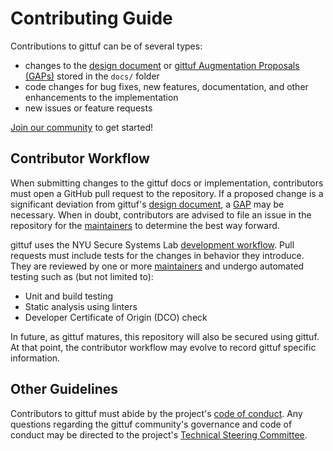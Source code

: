 # Contributing Guide

Contributions to gittuf can be of several types:
* changes to the [design document](/docs/design-document.md) or
  [gittuf Augmentation Proposals (GAPs)](/docs/gaps/README.md) stored in the
  `docs/` folder
* code changes for bug fixes, new features, documentation, and other
  enhancements to the implementation
* new issues or feature requests

[Join our community](https://github.com/gittuf/community/?tab=readme-ov-file#join-us)
to get started!

## Contributor Workflow

When submitting changes to the gittuf docs or implementation, contributors must
open a GitHub pull request to the repository. If a proposed change is a
significant deviation from gittuf's [design document](/docs/design-document.md),
a [GAP](/docs/gaps/README.md) may be necessary. When in doubt, contributors are
advised to file an issue in the repository for the
[maintainers](MAINTAINERS.txt) to determine the best way forward.

gittuf uses the NYU Secure Systems Lab [development
workflow](https://github.com/secure-systems-lab/lab-guidelines/blob/master/dev-workflow.md).
Pull requests must include tests for the changes in behavior they introduce.
They are reviewed by one or more [maintainers](MAINTAINERS.txt) and undergo
automated testing such as (but not limited to):
* Unit and build testing
* Static analysis using linters
* Developer Certificate of Origin (DCO) check

In future, as gittuf matures, this repository will also be secured using gittuf.
At that point, the contributor workflow may evolve to record gittuf specific
information.

## Other Guidelines

Contributors to gittuf must abide by the project's
[code of conduct](https://github.com/gittuf/community/blob/main/CODE-OF-CONDUCT.md).
Any questions regarding the gittuf community's governance and code of conduct
may be directed to the project's
[Technical Steering Committee](https://github.com/gittuf/community/blob/main/TECHNICAL-STEERING-COMMITTEE.md).
